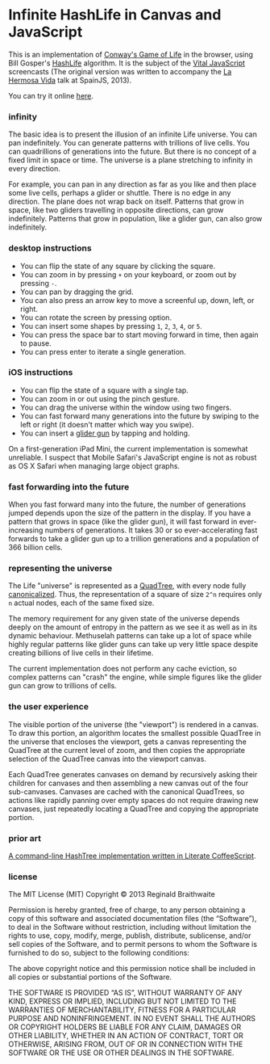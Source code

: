 # Infinite HashLife in Canvas and JavaScript

This is an implementation of [Conway's Game of Life][gol] in the browser, using Bill Gosper's [HashLife] algorithm. It is the subject of the [Vital JavaScript][vital] screencasts (The original version was written to accompany the [La Hermosa Vida][lhs] talk at SpainJS, 2013). 

You can try it online [here][try].

[gol]: https://en.wikipedia.org/wiki/Conway's_Game_of_Life
[HashLife]: https://en.wikipedia.org/wiki/Hashlife
[lhs]: http://www.haikudeck.com/p/x2kAbNDLL9/la-hermosa-vida
[vital]: https://www.slideshare.net/raganwald/vital-js

### infinity

The basic idea is to present the illusion of an infinite Life universe. You can pan indefinitely. You can generate patterns with trillions of live cells. You can quadrillions of generations into the future. But there is no concept of a fixed limit in space or time. The universe is a plane stretching to infinity in every direction.

For example, you can pan in any direction as far as you like and then place some live cells, perhaps a glider or shuttle. There is no edge in any direction. The plane does not wrap back on itself. Patterns that grow in space, like two gliders travelling in opposite directions, can grow indefinitely. Patterns that grow in population, like a glider gun, can also grow indefinitely.

### desktop instructions

* You can flip the state of any square by clicking the square.
* You can zoom in by pressing `+` on your keyboard, or zoom out by pressing `-`.
* You can pan by dragging the grid.
* You can also press an arrow key to move a screenful up, down, left, or right.
* You can rotate the screen by pressing option.
* You can insert some shapes by pressing `1`, `2`, `3`, `4`, or `5`.
* You can press the space bar to start moving forward in time, then again to pause.
* You can press enter to iterate a single generation.

### iOS instructions

* You can flip the state of a square with a single tap.
* You can zoom in or out using the pinch gesture.
* You can drag the universe within the window using two fingers.
* You can fast forward many generations into the future by swiping to the left or right (it doesn't matter which way you swipe).
* You can insert a [glider gun][ggg] by tapping and holding. 

[ggg]: http://www.conwaylife.com/wiki/index.php?title=Gosper_glider_gun
[try]: http://vitaljs.com

On a first-generation iPad Mini, the current implementation is somewhat unreliable. I suspect that Mobile Safari's JavaScript engine is not as robust as OS X Safari when managing large object graphs.

### fast forwarding into the future

When you fast forward many into the future, the number of generations jumped depends upon the size of the pattern in the display. If you have a pattern that grows in space (like the glider gun), it will fast forward in ever-increasing numbers of generations. It takes 30 or so ever-accelerating fast forwards to take a glider gun up to a trillion generations and a population of 366 billion cells.

### representing the universe

The Life "universe" is represented as a [QuadTree][qt], with every node fully [canonicalized][canon]. Thus, the representation of a square of size `2^n` requires only `n` actual nodes, each of the same fixed size.

[qt]: https://en.wikipedia.org/wiki/QuadTree
[canon]: https://en.wikipedia.org/wiki/Canonicalization

The memory requirement for any given state of the universe depends deeply on the amount of entropy in the pattern as we see it as well as in its dynamic behaviour. Methuselah patterns can take up a lot of space while highly regular patterns like glider guns can take up very little space despite creating billions of live cells in their lifetime.

The current implementation does not perform any cache eviction, so complex patterns can "crash" the engine, while simple figures like the glider gun can grow to trillions of cells.

### the user experience

The visible portion of the universe (the "viewport") is rendered in a canvas. To draw this portion, an algorithm locates the smallest possible QuadTree in the universe that encloses the viewport, gets a canvas representing the QuadTree at the current level of zoom, and then copies the appropriate selection of the QuadTree canvas into the viewport canvas.

Each QuadTree generates canvases on demand by recursively asking their children for canvases and then assembling a new canvas out of the four sub-canvases. Canvases are cached with the canonical QuadTrees, so actions like rapidly panning over empty spaces do not require drawing new canvases, just repeatedly locating a QuadTree and copying the appropriate portion.

### prior art

[A command-line HashTree implementation written in Literate CoffeeScript][ru].

[SpainJS]: http://spainjs.org
[ru]: http://recursiveuniver.se

### license

The MIT License (MIT)
Copyright © 2013 Reginald Braithwaite

Permission is hereby granted, free of charge, to any person obtaining a copy of this software and associated documentation files (the “Software”), to deal in the Software without restriction, including without limitation the rights to use, copy, modify, merge, publish, distribute, sublicense, and/or sell copies of the Software, and to permit persons to whom the Software is furnished to do so, subject to the following conditions:

The above copyright notice and this permission notice shall be included in all copies or substantial portions of the Software.

THE SOFTWARE IS PROVIDED “AS IS”, WITHOUT WARRANTY OF ANY KIND, EXPRESS OR IMPLIED, INCLUDING BUT NOT LIMITED TO THE WARRANTIES OF MERCHANTABILITY, FITNESS FOR A PARTICULAR PURPOSE AND NONINFRINGEMENT. IN NO EVENT SHALL THE AUTHORS OR COPYRIGHT HOLDERS BE LIABLE FOR ANY CLAIM, DAMAGES OR OTHER LIABILITY, WHETHER IN AN ACTION OF CONTRACT, TORT OR OTHERWISE, ARISING FROM, OUT OF OR IN CONNECTION WITH THE SOFTWARE OR THE USE OR OTHER DEALINGS IN THE SOFTWARE.